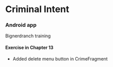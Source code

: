 # Criminal Intent
### Android app
Bignerdranch training

#### Exercise in Chapter 13
- Added delete menu button in CrimeFragment
